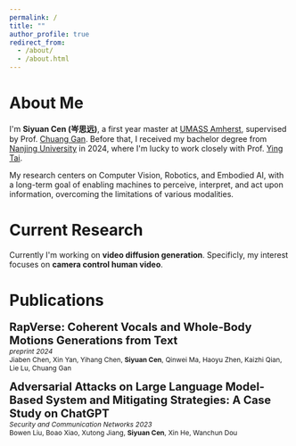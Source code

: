 ```yaml
---
permalink: /
title: ""
author_profile: true
redirect_from: 
  - /about/
  - /about.html
---
```


About Me
=====
I'm **Siyuan Cen (岑思远)**, a first year master at [UMASS Amherst](https://www.umass.edu/), supervised by Prof. [Chuang Gan](https://people.csail.mit.edu/ganchuang/). Before that, I received my bachelor degree from [Nanjing University]() in 2024, where I'm lucky to work closely with Prof. [Ying Tai](https://tyshiwo.github.io/).

My research centers on Computer Vision, Robotics, and Embodied AI, with a long-term goal of enabling machines to perceive, interpret, and act upon information, overcoming the limitations of various modalities.

Current Research
=====
Currently I'm working on **video diffusion generation**. Specificly, my interest focuses on **camera control human video**. 

Publications
=====
**<span style="font-size: 20px;">RapVerse: Coherent Vocals and Whole-Body Motions Generations from Text</span>**<br>
<span style="font-size: 12px;">*preprint 2024*<br>
Jiaben Chen, Xin Yan, Yihang Chen, **Siyuan Cen**, Qinwei Ma, Haoyu Zhen, Kaizhi Qian, Lie Lu, Chuang Gan</span>

**<span style="font-size: 20px;">Adversarial Attacks on Large Language Model-Based System and Mitigating Strategies: A Case Study on ChatGPT</span>**<br>
<span style="font-size: 12px;">*Security and Communication Networks 2023*<br>
Bowen Liu, Boao Xiao, Xutong Jiang, **Siyuan Cen**, Xin He, Wanchun Dou</span>
